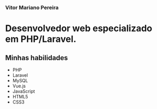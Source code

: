 ### Vitor Mariano Pereira

# Desenvolvedor web especializado em PHP/Laravel.

## Minhas habilidades
- PHP
- Laravel
- MySQL
- Vue.js
- JavaScript
- HTML5
- CSS3

